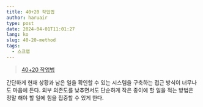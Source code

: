 ```yaml
---
title: 40+20 작업법
author: haruair
type: post
date: 2024-04-01T11:01:27
lang: ko
slug: 40-20-method
tags:
  - 스크랩
---
```


> [40+20 작업법][1]

간단하게 현재 상황과 남은 일을 확인할 수 있는 시스템을 구축하는 접근 방식이
너무나도 마음에 든다. 외부 의존도를 낮추면서도 단순하게 작은 종이에 할 일을 적는
방법은 정말 해야 할 일에 힘을 집중할 수 있게 한다.

[1]: https://starlakim.wordpress.com/2019/06/29/4020-%EC%9E%91%EC%97%85%EB%B2%95/

